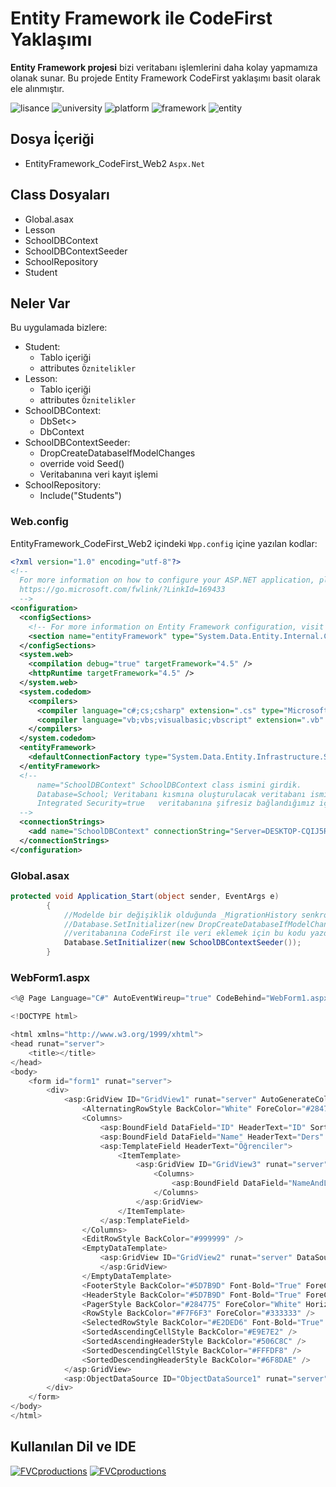 # Entity Framework ile CodeFirst Yaklaşımı
**Entity Framework projesi** bizi veritabanı işlemlerini daha kolay yapmamıza olanak sunar. Bu projede Entity Framework CodeFirst yaklaşımı basit olarak ele alınmıştır.

![lisance](https://img.shields.io/apm/l/vim-mode)
![university](https://img.shields.io/badge/University-MAKU-blue)
![platform](https://img.shields.io/badge/Platform-Windows-lightgrey)
![framework](https://img.shields.io/badge/.NET%20Framework-4.5-orange)
![entity](https://img.shields.io/badge/Entity%20Framework-5.0.0-brightgreen)
## Dosya İçeriği
* EntityFramework_CodeFirst_Web2 `Aspx.Net`
## Class Dosyaları
* Global.asax
* Lesson
* SchoolDBContext
* SchoolDBContextSeeder
* SchoolRepository
* Student
## Neler Var
Bu uygulamada bizlere:
- Student:
    * Tablo içeriği
    * attributes `Öznitelikler`
- Lesson:
    * Tablo içeriği
    * attributes `Öznitelikler`
- SchoolDBContext:
    * DbSet<>
    * DbContext
- SchoolDBContextSeeder:
    * DropCreateDatabaseIfModelChanges<SchoolDBContext>
    * override void Seed()
    * Veritabanına veri kayıt işlemi
- SchoolRepository:
    * Include("Students")
   
    
### Web.config

EntityFramework_CodeFirst_Web2 içindeki `Wpp.config` içine yazılan kodlar:

```xml
<?xml version="1.0" encoding="utf-8"?>
<!--
  For more information on how to configure your ASP.NET application, please visit
  https://go.microsoft.com/fwlink/?LinkId=169433
  -->
<configuration>
  <configSections>
    <!-- For more information on Entity Framework configuration, visit http://go.microsoft.com/fwlink/?LinkID=237468 -->
    <section name="entityFramework" type="System.Data.Entity.Internal.ConfigFile.EntityFrameworkSection, EntityFramework, Version=5.0.0.0, Culture=neutral, PublicKeyToken=b77a5c561934e089" requirePermission="false" />
  </configSections>
  <system.web>
    <compilation debug="true" targetFramework="4.5" />
    <httpRuntime targetFramework="4.5" />
  </system.web>
  <system.codedom>
    <compilers>
      <compiler language="c#;cs;csharp" extension=".cs" type="Microsoft.CodeDom.Providers.DotNetCompilerPlatform.CSharpCodeProvider, Microsoft.CodeDom.Providers.DotNetCompilerPlatform, Version=2.0.0.0, Culture=neutral, PublicKeyToken=31bf3856ad364e35" warningLevel="4" compilerOptions="/langversion:6 /nowarn:1659;1699;1701" />
      <compiler language="vb;vbs;visualbasic;vbscript" extension=".vb" type="Microsoft.CodeDom.Providers.DotNetCompilerPlatform.VBCodeProvider, Microsoft.CodeDom.Providers.DotNetCompilerPlatform, Version=2.0.0.0, Culture=neutral, PublicKeyToken=31bf3856ad364e35" warningLevel="4" compilerOptions="/langversion:14 /nowarn:41008 /define:_MYTYPE=\&quot;Web\&quot; /optionInfer+" />
    </compilers>
  </system.codedom>
  <entityFramework>
    <defaultConnectionFactory type="System.Data.Entity.Infrastructure.SqlConnectionFactory, EntityFramework" />
  </entityFramework>
  <!--
      name="SchoolDBContext" SchoolDBContext class ismini girdik.
      Database=School; Veritabanı kısmına oluşturulacak veritabanı ismi
      Integrated Security=true   veritabanına şifresiz bağlandığımız için
  -->
  <connectionStrings>
    <add name="SchoolDBContext" connectionString="Server=DESKTOP-CQIJ5R7\SQLEXPRESS; Database=School; Integrated Security=true" providerName="System.Data.SqlClient" />
  </connectionStrings>
</configuration>
```
### Global.asax
```c#
protected void Application_Start(object sender, EventArgs e)
        {
            //Modelde bir değişiklik olduğunda _MigrationHistory senkron çalışmasını sağlamak için kullanılır.
            //Database.SetInitializer(new DropCreateDatabaseIfModelChanges<SchoolDBContext>());
            //veritabanına CodeFirst ile veri eklemek için bu kodu yazdık.
            Database.SetInitializer(new SchoolDBContextSeeder());
        }
```
### WebForm1.aspx
```c#
<%@ Page Language="C#" AutoEventWireup="true" CodeBehind="WebForm1.aspx.cs" Inherits="EntityFramework_CodeFirst_Web2.WebForm1" %>

<!DOCTYPE html>

<html xmlns="http://www.w3.org/1999/xhtml">
<head runat="server">
    <title></title>
</head>
<body>
    <form id="form1" runat="server">
        <div>
            <asp:GridView ID="GridView1" runat="server" AutoGenerateColumns="False" CellPadding="4" DataSourceID="ObjectDataSource1" ForeColor="#333333" GridLines="None">
                <AlternatingRowStyle BackColor="White" ForeColor="#284775" />
                <Columns>
                    <asp:BoundField DataField="ID" HeaderText="ID" SortExpression="ID" />
                    <asp:BoundField DataField="Name" HeaderText="Ders" SortExpression="Name" />
                    <asp:TemplateField HeaderText="Öğrenciler">
                        <ItemTemplate>
                            <asp:GridView ID="GridView3" runat="server" AutoGenerateColumns="False" DataSource='<%# Eval("Students") %>'>
                                <Columns>
                                    <asp:BoundField DataField="NameAndLastname" HeaderText="Ad ve Soyad" />
                                </Columns>
                            </asp:GridView>
                        </ItemTemplate>
                    </asp:TemplateField>
                </Columns>
                <EditRowStyle BackColor="#999999" />
                <EmptyDataTemplate>
                    <asp:GridView ID="GridView2" runat="server" DataSource='<%# Eval("Student") %>'>
                    </asp:GridView>
                </EmptyDataTemplate>
                <FooterStyle BackColor="#5D7B9D" Font-Bold="True" ForeColor="White" />
                <HeaderStyle BackColor="#5D7B9D" Font-Bold="True" ForeColor="White" />
                <PagerStyle BackColor="#284775" ForeColor="White" HorizontalAlign="Center" />
                <RowStyle BackColor="#F7F6F3" ForeColor="#333333" />
                <SelectedRowStyle BackColor="#E2DED6" Font-Bold="True" ForeColor="#333333" />
                <SortedAscendingCellStyle BackColor="#E9E7E2" />
                <SortedAscendingHeaderStyle BackColor="#506C8C" />
                <SortedDescendingCellStyle BackColor="#FFFDF8" />
                <SortedDescendingHeaderStyle BackColor="#6F8DAE" />
            </asp:GridView>
            <asp:ObjectDataSource ID="ObjectDataSource1" runat="server" SelectMethod="GetLessons" TypeName="EntityFramework_CodeFirst_Web2.SchoolRepository"></asp:ObjectDataSource>
        </div>
    </form>
</body>
</html>
```
## Kullanılan Dil ve IDE
[![FVCproductions](https://danieljscheufler.files.wordpress.com/2016/05/2p4i.png?w=50&h=50)]()
[![FVCproductions](https://i1.wp.com/www.teknoloskop.net/wp-content/uploads/2018/12/Visual-Studio.png?fit=50%2C50&ssl=1)]()

